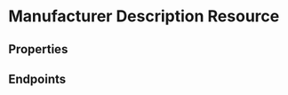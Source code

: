 # Manufacturer Description Resource

## Properties

<ResourceProperties :resource="'manufacturer_description'" :lang="'en'"/>

<ResourceScopes :resource="'manufacturer_description'"/>

## Endpoints

[//]: <> (GET ENDPOINT)
<ResourceEndpoint :resource="'manufacturer_description'" :endpoint="'get'" :lang="'en'">

<template v-slot:responseJSON>

<<< @/docs/fixtures/api/manufacturer_description/response/json/get_id.json

</template>

<template v-slot:responseXML>

<<< @/docs/fixtures/api/manufacturer_description/response/xml/get_id.xml

</template>

</ResourceEndpoint>

[//]: <> (GETCOLLECTION ENDPOINT)
<ResourceEndpoint :resource="'manufacturer_description'" :endpoint="'getCollection'" :lang="'en'">

<template v-slot:responseJSON>

<<< @/docs/fixtures/api/manufacturer_description/response/json/get_page.json

</template>

<template v-slot:responseXML>

<<< @/docs/fixtures/api/manufacturer_description/response/xml/get_page.xml

</template>

</ResourceEndpoint>

[//]: <> (POST ENDPOINT)
<ResourceEndpoint :resource="'manufacturer_description'" :endpoint="'post'" :lang="'en'">

<template v-slot:request>

<<< @/docs/fixtures/api/manufacturer_description/request/post.json

</template>

<template v-slot:responseJSON>

<<< @/docs/fixtures/api/manufacturer_description/response/json/get_id.json

</template>

<template v-slot:responseXML>

<<< @/docs/fixtures/api/manufacturer_description/response/xml/get_id.xml

</template>

</ResourceEndpoint>

[//]: <> (PUT ENDPOINT)
<ResourceEndpoint :resource="'manufacturer_description'" :endpoint="'put'" :lang="'en'">

<template v-slot:request>

<<< @/docs/fixtures/api/manufacturer_description/request/put.json

</template>

<template v-slot:responseJSON>

<<< @/docs/fixtures/api/manufacturer_description/response/json/get_id.json

</template>

<template v-slot:responseXML>

<<< @/docs/fixtures/api/manufacturer_description/response/xml/get_id.xml

</template>

</ResourceEndpoint>

[//]: <> (DELETE ENDPOINT)
<ResourceEndpoint :resource="'manufacturer_description'" :endpoint="'delete'" :lang="'en'"/>


